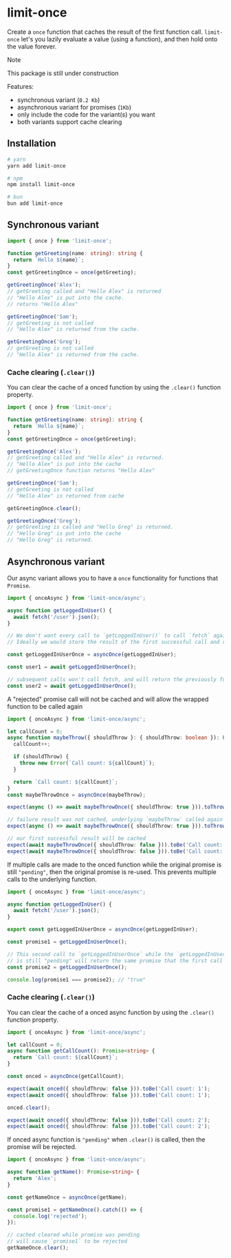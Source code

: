 # limit-once

Create a `once` function that caches the result of the first function call. `limit-once` let's you lazily evaluate a value (using a function), and then hold onto the value forever.

> [!NOTE]
> This package is still under construction

Features:

- synchronous variant (`0.2 Kb`)
- asynchronous variant for promises (`1Kb`)
- only include the code for the variant(s) you want
- both variants support cache clearing

## Installation

```bash
# yarn
yarn add limit-once

# npm
npm install limit-once

# bun
bun add limit-once
```

## Synchronous variant

```ts
import { once } from 'limit-once';

function getGreeting(name: string): string {
  return `Hello ${name}`;
}
const getGreetingOnce = once(getGreeting);

getGreetingOnce('Alex');
// getGreeting called and "Hello Alex" is returned
// "Hello Alex" is put into the cache.
// returns "Hello Alex"

getGreetingOnce('Sam');
// getGreeting is not called
// "Hello Alex" is returned from the cache.

getGreetingOnce('Greg');
// getGreeting is not called
// "Hello Alex" is returned from the cache.
```

### Cache clearing (`.clear()`)

You can clear the cache of a onced function by using the `.clear()` function property.

```ts
import { once } from 'limit-once';

function getGreeting(name: string): string {
  return `Hello ${name}`;
}
const getGreetingOnce = once(getGreeting);

getGreetingOnce('Alex');
// getGreeting called and "Hello Alex" is returned.
// "Hello Alex" is put into the cache
// getGreetingOnce function returns "Hello Alex"

getGreetingOnce('Sam');
// getGreeting is not called
// "Hello Alex" is returned from cache

getGreetingOnce.clear();

getGreetingOnce('Greg');
// getGreeting is called and "Hello Greg" is returned.
// "Hello Greg" is put into the cache
// "Hello Greg" is returned.
```

## Asynchronous variant

Our async variant allows you to have a `once` functionality for functions that `Promise`.

```ts
import { onceAsync } from 'limit-once/async';

async function getLoggedInUser() {
  await fetch('/user').json();
}

// We don't want every call to `getLoggedInUser()` to call `fetch` again.
// Ideally we would store the result of the first successful call and return that!

const getLoggedInUserOnce = asyncOnce(getLoggedInUser);

const user1 = await getLoggedInUserOnce();

// subsequent calls won't call fetch, and will return the previously fulfilled promise value.
const user2 = await getLoggedInUserOnce();
```

A "rejected" promise call will not be cached and will allow the wrapped function to be called again

```ts
import { onceAsync } from 'limit-once/async';

let callCount = 0;
async function maybeThrow({ shouldThrow }: { shouldThrow: boolean }): Promise<string> {
  callCount++;

  if (shouldThrow) {
    throw new Error(`Call count: ${callCount}`);
  }

  return `Call count: ${callCount}`;
}
const maybeThrowOnce = asyncOnce(maybeThrow);

expect(async () => await maybeThrowOnce({ shouldThrow: true })).toThrowError('Call count: 1');

// failure result was not cached, underlying `maybeThrow` called again
expect(async () => await maybeThrowOnce({ shouldThrow: true })).toThrowError('Call count: 2');

// our first successful result will be cached
expect(await maybeThrowOnce({ shouldThrow: false })).toBe('Call count: 3');
expect(await maybeThrowOnce({ shouldThrow: false })).toBe('Call count: 3');
```

If multiple calls are made to the onced function while the original promise is still `"pending"`, then the original promise is re-used. This prevents multiple calls to the underlying function.

```ts
import { onceAsync } from 'limit-once/async';

async function getLoggedInUser() {
  await fetch('/user').json();
}

export const getLoggedInUserOnce = asyncOnce(getLoggedInUser);

const promise1 = getLoggedInUserOnce();

// This second call to `getLoggedInUserOnce` while the `getLoggedInUser` promise
// is still "pending" will return the same promise that the first call created.
const promise2 = getLoggedInUserOnce();

console.log(promise1 === promise2); // "true"
```

### Cache clearing (`.clear()`)

You can clear the cache of a onced async function by using the `.clear()` function property.

```ts
import { onceAsync } from 'limit-once/async';

let callCount = 0;
async function getCallCount(): Promise<string> {
  return `Call count: ${callCount}`;
}

const onced = asyncOnce(getCallCount);

expect(await onced({ shouldThrow: false })).toBe('Call count: 1');
expect(await onced({ shouldThrow: false })).toBe('Call count: 1');

onced.clear();

expect(await onced({ shouldThrow: false })).toBe('Call count: 2');
expect(await onced({ shouldThrow: false })).toBe('Call count: 2');
```

If onced async function is `"pending"` when `.clear()` is called, then the promise will be rejected.

```ts
import { onceAsync } from 'limit-once/async';

async function getName(): Promise<string> {
  return 'Alex';
}

const getNameOnce = asyncOnce(getName);

const promise1 = getNameOnce().catch(() => {
  console.log('rejected');
});

// cached cleared while promise was pending
// will cause `promise1` to be rejected
getNameOnce.clear();
```
